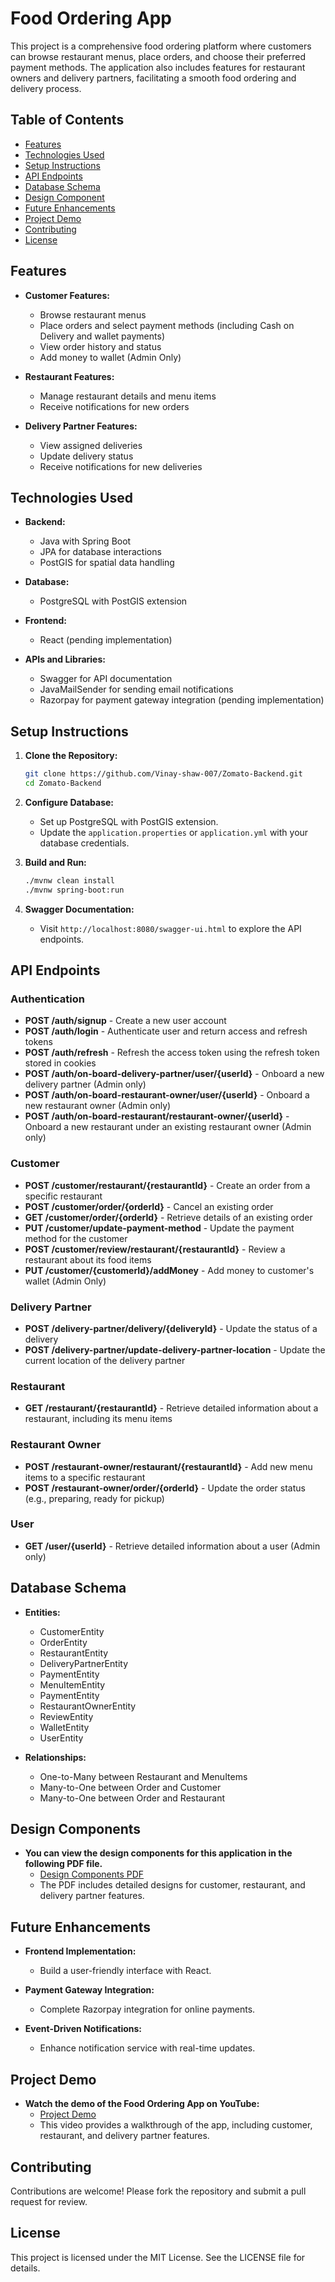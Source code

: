 # Food Ordering App

This project is a comprehensive food ordering platform where customers can browse restaurant menus, place orders, and choose their preferred payment methods. The application also includes features for restaurant owners and delivery partners, facilitating a smooth food ordering and delivery process.

## Table of Contents

- [Features](#features)
- [Technologies Used](#technologies-used)
- [Setup Instructions](#setup-instructions)
- [API Endpoints](#api-endpoints)
- [Database Schema](#database-schema)
- [Design Component](#design-components)
- [Future Enhancements](#future-enhancements)
- [Project Demo](#project-demo)
- [Contributing](#contributing)
- [License](#license)

## Features

- **Customer Features:**
  - Browse restaurant menus
  - Place orders and select payment methods (including Cash on Delivery and wallet payments)
  - View order history and status
  - Add money to wallet (Admin Only)

- **Restaurant Features:**
  - Manage restaurant details and menu items
  - Receive notifications for new orders

- **Delivery Partner Features:**
  - View assigned deliveries
  - Update delivery status
  - Receive notifications for new deliveries

## Technologies Used

- **Backend:**
  - Java with Spring Boot
  - JPA for database interactions
  - PostGIS for spatial data handling

- **Database:**
  - PostgreSQL with PostGIS extension

- **Frontend:**
  - React (pending implementation)

- **APIs and Libraries:**
  - Swagger for API documentation
  - JavaMailSender for sending email notifications
  - Razorpay for payment gateway integration (pending implementation)

## Setup Instructions

1. **Clone the Repository:**
   ```bash
   git clone https://github.com/Vinay-shaw-007/Zomato-Backend.git
   cd Zomato-Backend
   ```

2. **Configure Database:**
   - Set up PostgreSQL with PostGIS extension.
   - Update the `application.properties` or `application.yml` with your database credentials.

3. **Build and Run:**
   ```bash
   ./mvnw clean install
   ./mvnw spring-boot:run
   ```

4. **Swagger Documentation:**
   - Visit `http://localhost:8080/swagger-ui.html` to explore the API endpoints.

## API Endpoints

### Authentication

- **POST /auth/signup** - Create a new user account
- **POST /auth/login** - Authenticate user and return access and refresh tokens
- **POST /auth/refresh** - Refresh the access token using the refresh token stored in cookies
- **POST /auth/on-board-delivery-partner/user/{userId}** - Onboard a new delivery partner (Admin only)
- **POST /auth/on-board-restaurant-owner/user/{userId}** - Onboard a new restaurant owner (Admin only)
- **POST /auth/on-board-restaurant/restaurant-owner/{userId}** - Onboard a new restaurant under an existing restaurant owner (Admin only)

### Customer

- **POST /customer/restaurant/{restaurantId}** - Create an order from a specific restaurant
- **POST /customer/order/{orderId}** - Cancel an existing order
- **GET /customer/order/{orderId}** - Retrieve details of an existing order
- **PUT /customer/update-payment-method** - Update the payment method for the customer
- **POST /customer/review/restaurant/{restaurantId}** - Review a restaurant about its food items
- **PUT /customer/{customerId}/addMoney** - Add money to customer's wallet (Admin Only)

### Delivery Partner

- **POST /delivery-partner/delivery/{deliveryId}** - Update the status of a delivery
- **POST /delivery-partner/update-delivery-partner-location** - Update the current location of the delivery partner

### Restaurant

- **GET /restaurant/{restaurantId}** - Retrieve detailed information about a restaurant, including its menu items

### Restaurant Owner

- **POST /restaurant-owner/restaurant/{restaurantId}** - Add new menu items to a specific restaurant
- **POST /restaurant-owner/order/{orderId}** - Update the order status (e.g., preparing, ready for pickup)

### User

- **GET /user/{userId}** - Retrieve detailed information about a user (Admin only)

## Database Schema

- **Entities:**
  - CustomerEntity
  - OrderEntity
  - RestaurantEntity
  - DeliveryPartnerEntity
  - PaymentEntity
  - MenuItemEntity
  - PaymentEntity
  - RestaurantOwnerEntity
  - ReviewEntity
  - WalletEntity
  - UserEntity

- **Relationships:**
  - One-to-Many between Restaurant and MenuItems
  - Many-to-One between Order and Customer
  - Many-to-One between Order and Restaurant

## Design Components

- **You can view the design components for this application in the following PDF file. <!-- Add the correct path to the design file -->**
  - [Design Components PDF](https://drive.google.com/file/d/1yi92F_Bt3iQkrItWLIv9Fi26bkunds4A/view?usp=sharing) 
  - The PDF includes detailed designs for customer, restaurant, and delivery partner features.

## Future Enhancements

- **Frontend Implementation:**
  - Build a user-friendly interface with React.

- **Payment Gateway Integration:**
  - Complete Razorpay integration for online payments.

- **Event-Driven Notifications:**
  - Enhance notification service with real-time updates.

## Project Demo

- **Watch the demo of the Food Ordering App on YouTube:**
  - [Project Demo](https://youtu.be/TKZWyAXZeC8?si=od_mtrJAGDp8wA-x)
  - This video provides a walkthrough of the app, including customer, restaurant, and delivery partner features.


## Contributing

Contributions are welcome! Please fork the repository and submit a pull request for review.

## License

This project is licensed under the MIT License. See the LICENSE file for details.